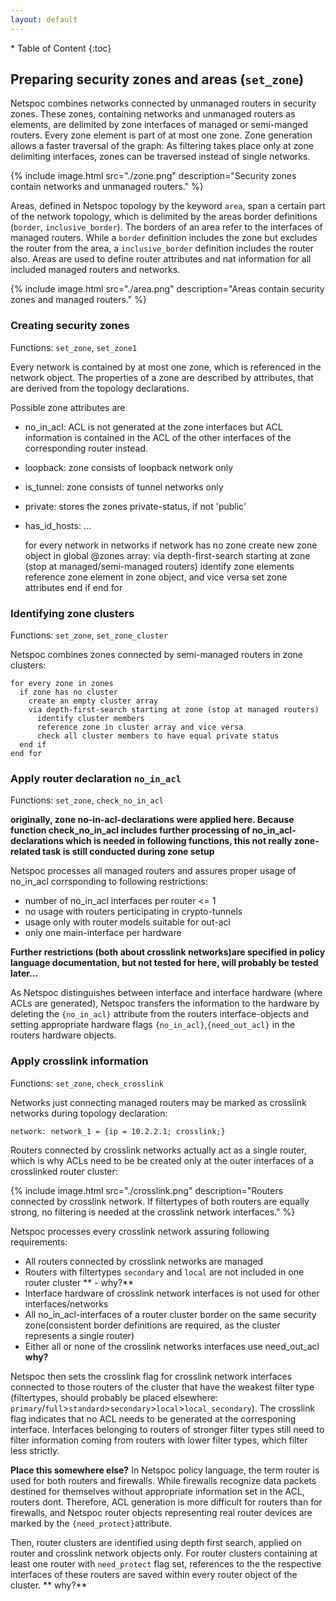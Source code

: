 ```yaml
---
layout: default
---
```



<div class="maruku_toc" markdown="1">
* Table of Content
{:toc}
</div>

## Preparing security zones and areas (`set_zone`)

Netspoc combines networks connected by unmanaged routers in security
zones. These zones, containing networks and unmanaged routers as
elements, are delimited by zone interfaces of managed or semi-manged
routers. Every zone element is part of at most one zone. Zone
generation allows a faster traversal of the graph: As filtering takes
place only at zone delimiting interfaces, zones can be traversed
instead of single networks.

{% include image.html src="./zone.png" description="Security zones contain networks and unmanaged routers." %}

Areas, defined in Netspoc topology by the keyword `area`, span a
certain part of the network topology, which is delimited by the areas
border definitions (`border`, `inclusive_border`). The borders of an
area refer to the interfaces of managed routers. While a `border`
definition includes the zone but excludes the router from the area, a
`inclusive_border` definition includes the router also.  Areas are
used to define router attributes and nat information for all included
managed routers and networks.

{% include image.html src="./area.png" description="Areas contain security zones and managed routers." %}

### Creating security zones
Functions: `set_zone`, `set_zone1`

Every network is contained by at most one zone, which is referenced in
the network object. The properties of a zone are described by
attributes, that are derived from the topology declarations.

Possible zone attributes are

* no_in_acl: ACL is not generated at the zone interfaces but ACL information is contained in the ACL of the other interfaces of the corresponding router instead. 
* loopback: zone consists of loopback network only
* is_tunnel: zone consists of tunnel networks only
* private: stores the zones private-status, if not 'public'
* has_id_hosts: ... 

    for every network in networks
      if network has no zone
        create new zone object in global @zones array:
          via depth-first-search starting at zone (stop at managed/semi-managed routers)
            identify zone elements
            reference zone element in zone object, and vice versa
          set zone attributes 
      end if
    end for
                
### Identifying zone clusters
Functions: `set_zone`, `set_zone_cluster`

Netspoc combines zones connected by semi-managed routers in zone clusters:

    for every zone in zones
      if zone has no cluster
        create an empty cluster array
        via depth-first-search starting at zone (stop at managed routers) 
          identify cluster members
          reference zone in cluster array and vice versa
          check all cluster members to have equal private status
      end if
    end for

### Apply router declaration `no_in_acl`
Functions: `set_zone`, `check_no_in_acl` 

**originally, zone no-in-acl-declarations were applied here. Because
  function check_no_in_acl includes further processing of
  no_in_acl-declarations which is needed in following functions, this
  not really zone-related task is still conducted during zone setup**
   
Netspoc processes all managed routers and assures proper usage of
no_in_acl corrsponding to following restrictions:
 
* number of no_in_acl interfaces per router <= 1 
* no usage with routers perticipating in crypto-tunnels
* usage only with router models suitable for out-acl
* only one main-interface per hardware

**Further restrictions (both about crosslink networks)are specified in
  policy language documentation, but not tested for here, will
  probably be tested later...**
 
As Netspoc distinguishes between interface and interface hardware
(where ACLs are generated), Netspoc transfers the information to the
hardware by deleting the `{no_in_acl}` attribute from the routers
interface-objects and setting appropriate hardware flags
`{no_in_acl}`,`{need_out_acl}` in the routers hardware objects.

### Apply crosslink information
Functions: `set_zone`, `check_crosslink`

Networks just connecting managed routers may be marked as crosslink
networks during topology declaration:

    network: network_1 = {ip = 10.2.2.1; crosslink;} 

Routers connected by crosslink networks actually act as a single
router, which is why ACLs need to be be created only at the outer
interfaces of a crosslinked router cluster:


{% include image.html src="./crosslink.png" description="Routers connected by crosslink network. If filtertypes of both routers are equally strong, no filtering is needed at the crosslink network interfaces." %}

Netspoc processes every crosslink network assuring following requirements:

* All routers connected by crosslink networks are managed
* Routers with filtertypes `secondary` and `local` are not included in one router cluster ** - why?**
* Interface hardware of crosslink network interfaces is not used for other interfaces/networks
* All no_in_acl-interfaces of a router cluster border on the same security zone(consistent border definitions are required, as the cluster represents a single router) 
* Either all or none of the crosslink networks interfaces use need_out_acl **why?**
 
Netspoc then sets the crosslink flag for crosslink network interfaces
connected to those routers of the cluster that have the weakest filter
type (filtertypes, should probably be placed elsewhere:
`primary`/`full`>`standard`>`secondary`>`local`>`local_secondary`). The
crosslink flag indicates that no ACL needs to be generated at the
corresponing interface. Interfaces belonging to routers of stronger
filter types still need to filter information coming from routers with
lower filter types, which filter less strictly.
 
**Place this somewhere else?** In Netspoc policy language, the term
router is used for both routers and firewalls. While firewalls
recognize data packets destined for themselves without appropriate
information set in the ACL, routers dont. Therefore, ACL generation is
more difficult for routers than for firewalls, and Netspoc router
objects representing real router devices are marked by the
`{need_protect}`attribute.

Then, router clusters are identified using depth first search, applied
on router and crosslink network objects only. For router clusters
containing at least one router with `need_protect` flag set,
references to the the respective interfaces of these routers are saved
within every router object of the cluster. ** why?**

